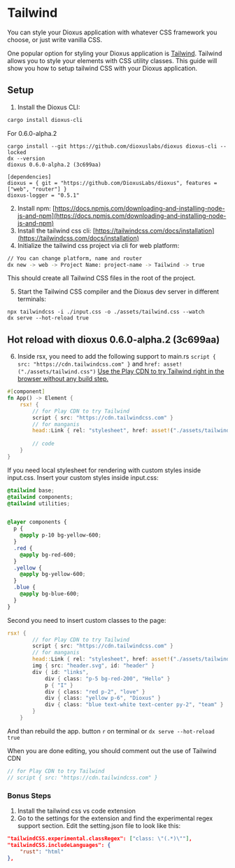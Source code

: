 # Tailwind

You can style your Dioxus application with whatever CSS framework you choose, or just write vanilla CSS.


One popular option for styling your Dioxus application is [Tailwind](https://tailwindcss.com/). Tailwind allows you to style your elements with CSS utility classes. This guide will show you how to setup tailwind CSS with your Dioxus application.

## Setup

1. Install the Dioxus CLI:

```bash
cargo install dioxus-cli
```
For 0.6.0-alpha.2
```bush
cargo install --git https://github.com/dioxuslabs/dioxus dioxus-cli --locked
dx --version
dioxus 0.6.0-alpha.2 (3c699aa)

[dependencies]
dioxus = { git = "https://github.com/DioxusLabs/dioxus", features = ["web", "router"] }
dioxus-logger = "0.5.1"
```

2. Install npm: [https://docs.npmjs.com/downloading-and-installing-node-js-and-npm](https://docs.npmjs.com/downloading-and-installing-node-js-and-npm)
3. Install the tailwind css cli: [https://tailwindcss.com/docs/installation](https://tailwindcss.com/docs/installation)
4. Initialize the tailwind css project via cli for web platform:

```bash
// You can change platform, name and router
dx new -> web -> Project Name: project-name -> Tailwind -> true
```

This should create all Tailwind CSS files in the root of the project.

5. Start the Tailwind CSS compiler and the Dioxus dev server in different terminals:
```bush
npx tailwindcss -i ./input.css -o ./assets/tailwind.css --watch
dx serve --hot-reload true
```

## Hot reload with dioxus 0.6.0-alpha.2 (3c699aa)

6. Inside rsx, you need to add the following support to main.rs
`script { src: "https://cdn.tailwindcss.com" }` and `href: asset!("./assets/tailwind.css")`
[Use the Play CDN to try Tailwind right in the browser without any build step.](https://tailwindcss.com/docs/installation/play-cdn)

```rust
#[component]
fn App() -> Element {
    rsx! {
        // for Play CDN to try Tailwind
        script { src: "https://cdn.tailwindcss.com" }
        // for manganis
        head::Link { rel: "stylesheet", href: asset!("./assets/tailwind.css") }
        
        // code
    }
}
```

If you need local stylesheet for rendering with custom styles inside input.css.
Insert your custom styles inside input.css:
```css
@tailwind base;
@tailwind components;
@tailwind utilities;


@layer components {
  p {
    @apply p-10 bg-yellow-600;
  }
  .red {
    @apply bg-red-600;
  }
  .yellow {
    @apply bg-yellow-600;
  }
  .blue {
    @apply bg-blue-600;
  }
}
```
Second you need to insert custom classes to the page:

```rust
rsx! {
        // for Play CDN to try Tailwind        
        script { src: "https://cdn.tailwindcss.com" }
        // for manganis
        head::Link { rel: "stylesheet", href: asset!("./assets/tailwind.css") }
        img { src: "header.svg", id: "header" }
        div { id: "links",
            div { class: "p-5 bg-red-200", "Hello" }
            p { "I" }
            div { class: "red p-2", "love" }
            div { class: "yellow p-6", "Dioxus" }
            div { class: "blue text-white text-center py-2", "team" }
        }
    }
```

And than rebuild the app.
button `r` on terminal or `dx serve --hot-reload true`

When you are done editing, you should comment out the use of Tailwind CDN
```rust
// for Play CDN to try Tailwind
// script { src: "https://cdn.tailwindcss.com" }
```



### Bonus Steps

1. Install the tailwind css vs code extension
2. Go to the settings for the extension and find the experimental regex support section. Edit the setting.json file to look like this:

```json
"tailwindCSS.experimental.classRegex": ["class: \"(.*)\""],
"tailwindCSS.includeLanguages": {
    "rust": "html"
},
```


